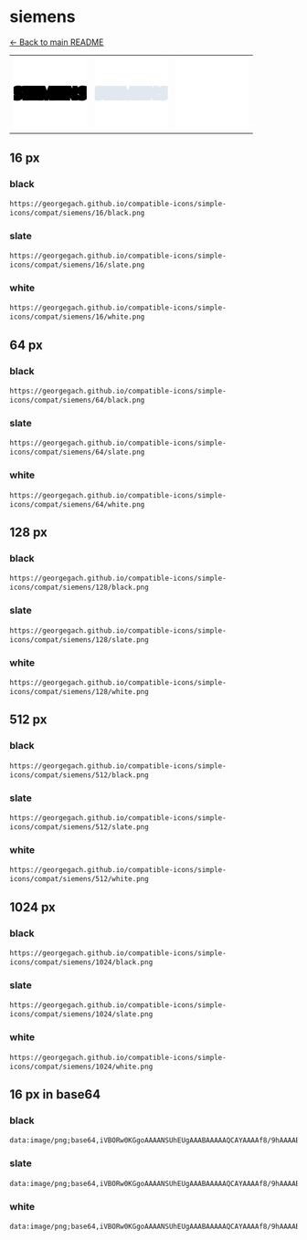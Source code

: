 # siemens

[← Back to main README](../../README.md)

<table><tr>
  <td><img src="./128/black.png" width="128" alt="siemens black icon" /></td>
  <td><img src="./128/slate.png" width="128" alt="siemens slate icon" /></td>
  <td><img src="./128/white.png" width="128" alt="siemens white icon" /></td>
</tr></table>

## 16 px

### black
```
https://georgegach.github.io/compatible-icons/simple-icons/compat/siemens/16/black.png
```

### slate
```
https://georgegach.github.io/compatible-icons/simple-icons/compat/siemens/16/slate.png
```

### white
```
https://georgegach.github.io/compatible-icons/simple-icons/compat/siemens/16/white.png
```

## 64 px

### black
```
https://georgegach.github.io/compatible-icons/simple-icons/compat/siemens/64/black.png
```

### slate
```
https://georgegach.github.io/compatible-icons/simple-icons/compat/siemens/64/slate.png
```

### white
```
https://georgegach.github.io/compatible-icons/simple-icons/compat/siemens/64/white.png
```

## 128 px

### black
```
https://georgegach.github.io/compatible-icons/simple-icons/compat/siemens/128/black.png
```

### slate
```
https://georgegach.github.io/compatible-icons/simple-icons/compat/siemens/128/slate.png
```

### white
```
https://georgegach.github.io/compatible-icons/simple-icons/compat/siemens/128/white.png
```

## 512 px

### black
```
https://georgegach.github.io/compatible-icons/simple-icons/compat/siemens/512/black.png
```

### slate
```
https://georgegach.github.io/compatible-icons/simple-icons/compat/siemens/512/slate.png
```

### white
```
https://georgegach.github.io/compatible-icons/simple-icons/compat/siemens/512/white.png
```

## 1024 px

### black
```
https://georgegach.github.io/compatible-icons/simple-icons/compat/siemens/1024/black.png
```

### slate
```
https://georgegach.github.io/compatible-icons/simple-icons/compat/siemens/1024/slate.png
```

### white
```
https://georgegach.github.io/compatible-icons/simple-icons/compat/siemens/1024/white.png
```

## 16 px in base64

### black
```
data:image/png;base64,iVBORw0KGgoAAAANSUhEUgAAABAAAAAQCAYAAAAf8/9hAAAABmJLR0QA/wD/AP+gvaeTAAAAfElEQVQ4je3PvQkCYRCE4ef0QDkEQSzASLAnC7MEe7APQxMxMvRM/E8G+cJLxOTeaFl2Znbo+T8VNphlvmGKCwbYYo0nmuzPmOOIVYUX3jGoCvNHDEUM99yPovmm1sVHXWgxxLjGDnssigotrqkxSVqT/QHLGJw6Bvb8lA+dOBlQfxKdcQAAAABJRU5ErkJggg==
```

### slate
```
data:image/png;base64,iVBORw0KGgoAAAANSUhEUgAAABAAAAAQCAYAAAAf8/9hAAAABmJLR0QA/wD/AP+gvaeTAAAAqUlEQVQ4je2QMUoDUQBE3/v7Q2QRBMkBrAK5Uw7mEbyD97C0iAgBm0DWZrP7x0JRtLIRm7xyYIaZgTP/j7v94Va5BiSM4JVwbCXFKXfolsJM7IXjTHsRV5En4sbd/tCAJKj4maxTklEg0L+LnGg0ZPnhoCITof6slqQCNd9EFiGIA9oBFzXx3uShFG6+JmRo8IopNi4phtiHDHbdo3NbI12S57/898xveQNIM0rT5TUmHwAAAABJRU5ErkJggg==
```

### white
```
data:image/png;base64,iVBORw0KGgoAAAANSUhEUgAAABAAAAAQCAYAAAAf8/9hAAAABmJLR0QA/wD/AP+gvaeTAAAAgUlEQVQ4je3PMQrCYBiD4efXgiKCIB7ASfBOHswjeAfv4egiTo7WpWo/l0/o2EVcmjGQNwmD/q8SEXssUdBggTtGOGCHN2bp37DCBdsSES0iAaUDfyVQhuGJFpPMKBHRoPou6rm8xhjTCkecsO5cqPHIG/Nsm6V/xiYB156Fg36qDwj0Ikfab14WAAAAAElFTkSuQmCC
```

